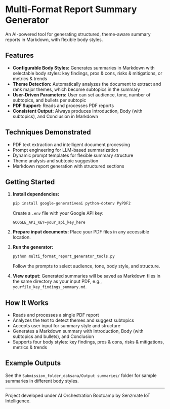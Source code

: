 

# Multi-Format Report Summary Generator

An AI-powered tool for generating structured, theme-aware summary reports in Markdown, with flexible body styles.

## Features
- **Configurable Body Styles:** Generates summaries in Markdown with selectable body styles: key findings, pros & cons, risks & mitigations, or metrics & trends
- **Theme Detection:** Automatically analyzes the document to extract and rank major themes, which become subtopics in the summary
- **User-Driven Parameters:** User can set audience, tone, number of subtopics, and bullets per subtopic
- **PDF Support:** Reads and processes PDF reports
- **Consistent Output:** Always produces Introduction, Body (with subtopics), and Conclusion in Markdown

## Techniques Demonstrated
- PDF text extraction and intelligent document processing
- Prompt engineering for LLM-based summarization
- Dynamic prompt templates for flexible summary structure
- Theme analysis and subtopic suggestion
- Markdown report generation with structured sections

## Getting Started

1. **Install dependencies:**
   ```bash
   pip install google-generativeai python-dotenv PyPDF2
   ```
   Create a `.env` file with your Google API key:
   ```
   GOOGLE_API_KEY=your_api_key_here
   ```

2. **Prepare input documents:**
   Place your PDF files in any accessible location.

3. **Run the generator:**
   ```bash
   python multi_format_report_generator_tools.py
   ```
   Follow the prompts to select audience, tone, body style, and structure.

4. **View output:**
   Generated summaries will be saved as Markdown files in the same directory as your input PDF, e.g., `yourfile_key_findings_summary.md`.

## How It Works
- Reads and processes a single PDF report
- Analyzes the text to detect themes and suggest subtopics
- Accepts user input for summary style and structure
- Generates a Markdown summary with Introduction, Body (with subtopics and bullets), and Conclusion
- Supports four body styles: key findings, pros & cons, risks & mitigations, metrics & trends

## Example Outputs
See the `Submission_folder_daksana/Output summaries/` folder for sample summaries in different body styles.


---
Project developed under AI Orchestration Bootcamp by Senzmate IoT Intelligence.
